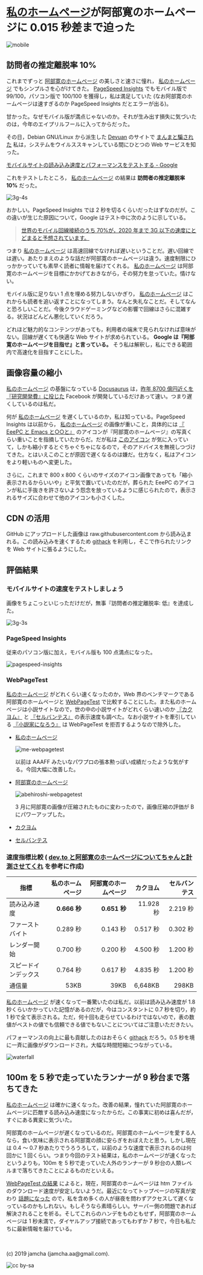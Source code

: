 

# [私のホームページ](https://jamcha-aa.github.io/About/)が阿部寛のホームページに 0.015 秒差まで迫った

![mobile](./gitbook/images/2019-04-03/mobile.png)    


## 訪問者の推定離脱率 10%

これまでずっと [阿部寛のホームページ](http://abehiroshi.la.coocan.jp/) の美しさと速さに憧れ， [私のホームページ](https://jamcha-aa.github.io/About/) でもシンプルさを心がけてきた。 [PageSpeed Insights](https://developers.google.com/speed/pagespeed/insights/?hl=ja) でもモバイル版で 99/100，パソコン版で 100/100 を獲得し，私は満足していた (なお阿部寛のホームページは速すぎるのか PageSpeed Insights だとエラーが出る)。  

甘かった。なぜモバイル版が満点じゃないのか。それが生み出す損失に気づいたのは，今年のエイプリルフールに入ってからだった。  

その日，Debian GNU/Linux から派生した [Devuan](https://devuan.org/) のサイトで [まんまと騙された](https://web.archive.org/web/20190401025707/http://www.devuan.org/pwned.html) 私は，システムをウイルススキャンしている間にひとつの Web サービスを知った。  

[モバイルサイトの読み込み速度とパフォーマンスをテストする - Google](https://testmysite.withgoogle.com/intl/ja-jp)  

これをテストしたところ， [私のホームページ](https://jamcha-aa.github.io/About/) の結果は **訪問者の推定離脱率 10%** だった。  

![3g-4s](./gitbook/images/2019-04-03/3g-4s.png)  

おかしい。PageSpeed Insights では 2 秒を切るくらいだったはずなのだが。この違いが生じた原因について，Google はテスト中に次のように示している。  

> [世界のモバイル回線接続のうち 70%が，2020 年まで 3G 以下の速度にとどまると予想されています。](https://www.thinkwithgoogle.com/data-gallery/detail/cellular-network-connections-slow-speeds/)  

つまり [私のホームページ](https://jamcha-aa.github.io/About/) は高速回線でなければ遅いということだ。遅い回線では遅い。あたりまえのような話だが阿部寛のホームページは違う。速度制限にひっかかっていても素早く読者に情報を届けてくれる。 [私のホームページ](https://jamcha-aa.github.io/About/) は阿部寛のホームページを目標にかかげておきながら，その努力を怠っていた。情けない。  

モバイル版に足りない 1 点を埋める努力しないかぎり， [私のホームページ](https://jamcha-aa.github.io/About/) はこれからも読者を追い返すことになってしまう。なんと失礼なことだ。そしてなんと恐ろしいことだ。今後クラウドゲーミングなどの影響で回線はさらに混雑する。状況はどんどん悪化していくだろう。  

どれほど魅力的なコンテンツがあっても，利用者の端末で見られなければ意味がない。回線が遅くても快適な Web サイトが求められている。 **Google は『阿部寛のホームページを目指せ』と言っている。** そう私は解釈し，私にできる範囲内で高速化を目指すことにした。  


## 画像容量の縮小

[私のホームページ](https://jamcha-aa.github.io/About/) の基盤になっている [Docusaurus](https://docusaurus.io) は，[昨年 8700 億円近くを『研究開発費』に投じた](https://www.recode.net/2018/4/9/17204004/amazon-research-development-rd) Facebook が開発しているだけあって速い。つまり遅くしているのは私だ。  

何が [私のホームページ](https://jamcha-aa.github.io/About/) を遅くしているのか，私は知っている。PageSpeed Insights は以前から， [私のホームページ](https://jamcha-aa.github.io/About/) の画像が重いこと，具体的には [『 EeePC と Emacs と○○と』](https://jamcha-aa.github.io/EeePC/) のアイコンが『阿部寛のホームページ』の写真くらい重いことを指摘していたからだ。だが私は [このアイコン](https://raw.githubusercontent.com/jamcha-aa/About/d769f1631ccc0afee272fec8f026124490b9cab4/website/static/img/users/eeepc.png) が気に入っていて，しかも縮小するとぐちゃぐちゃになるので，そのアドバイスを無視しつづけてきた。とはいえこのことが原因で遅くなるのは嫌だ。仕方なく，私はアイコンをより軽いものへ変更した。  

さらに，これまで 800 x 800 くらいのサイズのアイコン画像であっても「縮小表示されるからいいや」と平気で置いていたのだが，葬られた EeePC のアイコンが私に手抜きを許さないよう怨念を放っているように感じられたので，表示されるサイズに合わせて他のアイコンも小さくした。  


## CDN の活用

GitHub にアップロードした画像は raw.githubusercontent.com から読み込まれる。この読み込みを速くするため [githack](https://raw.githack.com) を利用し，そこで作られたリンクを Web サイトに張るようにした。  


## 評価結果


### モバイルサイトの速度をテストしましょう

画像をちょこっといじっただけだが，無事『訪問者の推定離脱率: 低』を達成した。  

![3g-3s](./gitbook/images/2019-04-03/3g-3s.png)  


### PageSpeed Insights

従来のパソコン版に加え，モバイル版も 100 点満点になった。  

![pagespeed-insights](./gitbook/images/2019-04-03/pagespeed-insights.png)  


### WebPageTest

[私のホームページ](https://jamcha-aa.github.io/About/) がどれくらい速くなったのか，Web 界のベンチマークである阿部寛のホームページと [WebPageTest](https://webpagetest.org) で比較することにした。また私のホームページは小説サイトなので，世の中の小説サイトがどれくらい速いのか [『カクヨム』](https://kakuyomu.jp) と [『セルバンテス』](https://cervan.jp/%0A%0A) の表示速度も調べた。なお小説サイトを牽引している [『小説家になろう』](https://syosetu.com) は WebPageTest を拒否するようなので除外した。  

-   [私のホームページ](https://webpagetest.org/result/190401_BZ_94a6b9302ce934402d63d80941eb54a5/)  
    
    ![me-webpagetest](./gitbook/images/2019-04-03/me-webpagetest.png)  
    
    以前は AAAFF みたいなパワプロの張本勲っぽい成績だったような気がする。今回大幅に改善した。

-   [阿部寛のホームページ](https://webpagetest.org/result/190401_T5_c88fdb8b5000f16229c45b501f0e5c67/)  
    
    ![abehiroshi-webpagetest](./gitbook/images/2019-04-03/abehiroshi-webpagetest.png)  
    
    3 月に阿部寛の画像が圧縮されたものに変わったので，画像圧縮の評価が B にパワーアップした。

-   [カクヨム](https://webpagetest.org/result/190401_C8_dd3c4744687513c564959cad4418a3cc/)

-   [セルバンテス](https://webpagetest.org/result/190401_FJ_063694252e5f7ecfddc55f03e0c6cb8f)


### 速度指標比較 ( [dev.to と阿部寛のホームページについてちゃんと計測させてくれ](https://qiita.com/naru0504/items/7d652681d698f6d88c4f) を参考に作成)

| 指標                 | 私のホームページ | 阿部寛のホームページ | カクヨム  | セルバンテス |
|---------------------|-----------------:|---------------------:|----------:|------------:|
| 読み込み速度         | **0.666 秒**       | **0.651 秒**           | 11.928 秒 | 2.219 秒     |
| ファーストバイト     | 0.289 秒         | 0.143 秒             | 0.517 秒  | 0.302 秒     |
| レンダー開始         | 0.700 秒         | 0.200 秒             | 4.500 秒  | 1.200 秒     |
| スピードインデックス | 0.764 秒            | 0.617 秒                | 4.835 秒     | 1.200 秒        |
| 通信量               | 53KB             | 39KB                 | 6,648KB   | 298KB        |

[私のホームページ](https://jamcha-aa.github.io/About/) が速くなって一番驚いたのは私だ。以前は読み込み速度が 1.8 秒くらいかかっていた記憶があるのだが，今はコンスタントに 0.7 秒を切り，約 1 秒で全て表示される。ただ，何十回も走らせているわけではないので，表の数値がベストの値でも信頼できる値でもないことについてはご注意いただきたい。  

パフォーマンスの向上に最も貢献したのはおそらく [githack](https://raw.githack.com) だろう。0.5 秒を境に一斉に画像がダウンロードされ，大幅な時間短縮につながっている。  

![waterfall](./gitbook/images/2019-04-03/waterfall.png)  


## 100m を 5 秒で走っていたランナーが 9 秒台まで落ちてきた

[私のホームページ](https://jamcha-aa.github.io/About/) は確かに速くなった。改善の結果，憧れていた阿部寛のホームページに匹敵する読み込み速度になったからだ。この事実に初めは喜んだが，すぐにある異変に気づいた。  

阿部寛のホームページが遅くなっているのだ。阿部寛のホームページを愛する人なら，食い気味に表示される阿部寛の顔に安らぎをおぼえたと思う。しかし現在は 0.4 〜 0.7 秒あたりでうろうろして，以前のような速度で表示されるのは何回かに 1 回くらい。つまり今回のテスト結果は，私のホームページが速くなったというよりも，100m を 5 秒で走っていた人外のランナーが 9 秒台の人類レベルまで落ちてきたことによるものだといえる。  

[WebPageTest の結果](https://webpagetest.org/result/190401_T5_c88fdb8b5000f16229c45b501f0e5c67/) によると，現在，阿部寛のホームページは htm ファイルのダウンロード速度が安定しないようだ。最近になってトップページの写真が変わり [話題になった](https://twitter.com/itm_nlab/status/1113259983359987712) ので，私を含め多くの人が昼夜を問わずアクセスして遅くなっているのかもしれない。もしそうなら素晴らしい。サーバー側の問題であれば解決されることを祈る。そしてこれらのハンデをものともせず，阿部寛のホームページは 1 秒未満で，ダイヤルアップ接続であってもわずか 7 秒で，今日も私たちに最新情報を届けている。  

<br>  
<br>  
(c) 2019 jamcha (jamcha.aa@gmail.com).  

![cc by-sa](https://i.creativecommons.org/l/by-sa/4.0/88x31.png)  

